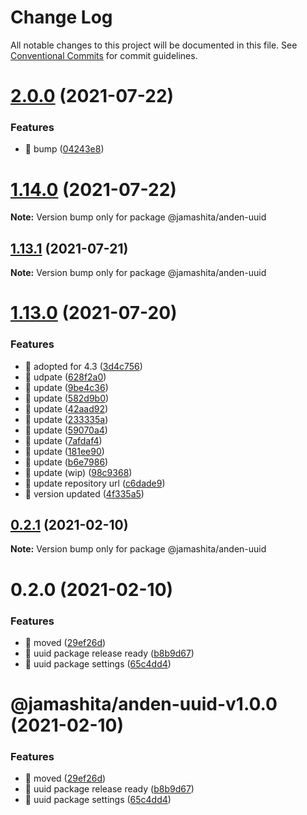 # Change Log

All notable changes to this project will be documented in this file.
See [Conventional Commits](https://conventionalcommits.org) for commit guidelines.

# [2.0.0](https://github.com/jamashita/anden.git/packages/uuid/compare/@jamashita/anden-uuid@1.13.0...@jamashita/anden-uuid@2.0.0) (2021-07-22)


### Features

* 🎸 bump ([04243e8](https://github.com/jamashita/anden.git/packages/uuid/commit/04243e869e329b77ae07ba84513ed50c41389db4))





# [1.14.0](https://github.com/jamashita/anden.git/packages/uuid/compare/@jamashita/anden-uuid@1.13.0...@jamashita/anden-uuid@1.14.0) (2021-07-22)

**Note:** Version bump only for package @jamashita/anden-uuid





## [1.13.1](https://github.com/jamashita/anden.git/packages/uuid/compare/@jamashita/anden-uuid@1.13.0...@jamashita/anden-uuid@1.13.1) (2021-07-21)

**Note:** Version bump only for package @jamashita/anden-uuid





# [1.13.0](https://github.com/jamashita/anden.git/packages/uuid/compare/@jamashita/anden-uuid@0.2.1...@jamashita/anden-uuid@1.13.0) (2021-07-20)


### Features

* 🎸 adopted for 4.3 ([3d4c756](https://github.com/jamashita/anden.git/packages/uuid/commit/3d4c7560067d29ce94e6ea01fd79e171ccd764e5))
* 🎸 udpate ([628f2a0](https://github.com/jamashita/anden.git/packages/uuid/commit/628f2a06a8966a1712899ef582f6ea10a8e12286))
* 🎸 update ([9be4c36](https://github.com/jamashita/anden.git/packages/uuid/commit/9be4c36159c1b2c754ac4bce3076c46fcd848600))
* 🎸 update ([582d9b0](https://github.com/jamashita/anden.git/packages/uuid/commit/582d9b05fe4bb476388dc4ea4b6f830078a55299))
* 🎸 update ([42aad92](https://github.com/jamashita/anden.git/packages/uuid/commit/42aad92038213508827aa50287a9bdef153c7e97))
* 🎸 update ([233335a](https://github.com/jamashita/anden.git/packages/uuid/commit/233335a44b9e6c4015cfeb8578ba12d7cf253810))
* 🎸 update ([59070a4](https://github.com/jamashita/anden.git/packages/uuid/commit/59070a4b4b5240198df44cc9390423bedbe20f71))
* 🎸 update ([7afdaf4](https://github.com/jamashita/anden.git/packages/uuid/commit/7afdaf411f88984a9b170df4549fade07569a9a6))
* 🎸 update ([181ee90](https://github.com/jamashita/anden.git/packages/uuid/commit/181ee903f4e54a87120e534b790c48c69f1b426e))
* 🎸 update ([b6e7986](https://github.com/jamashita/anden.git/packages/uuid/commit/b6e7986abb78e1ba62c2efe834081595e6ca7af3))
* 🎸 update (wip) ([98c9368](https://github.com/jamashita/anden.git/packages/uuid/commit/98c9368afd959c38d7e9d07cbda0658a12add0ba))
* 🎸 update repository url ([c6dade9](https://github.com/jamashita/anden.git/packages/uuid/commit/c6dade9fd10eb259cda87b1b9c88ad196e28776d))
* 🎸 version updated ([4f335a5](https://github.com/jamashita/anden.git/packages/uuid/commit/4f335a542a517369ceb7d041c315e5670475ece0))





## [0.2.1](https://github.com/jamashita/anden.git/packages/uuid/compare/@jamashita/anden-uuid@0.2.0...@jamashita/anden-uuid@0.2.1) (2021-02-10)

**Note:** Version bump only for package @jamashita/anden-uuid





# 0.2.0 (2021-02-10)


### Features

* 🎸 moved ([29ef26d](https://github.com/jamashita/anden.git/packages/uuid/commit/29ef26d9403ae718720fa9706f01c860b9a5d79a))
* 🎸 uuid package release ready ([b8b9d67](https://github.com/jamashita/anden.git/packages/uuid/commit/b8b9d672a1e59ac52f93eca2939a83f38837f8aa))
* 🎸 uuid package settings ([65c4dd4](https://github.com/jamashita/anden.git/packages/uuid/commit/65c4dd47d8c4fcea6cbbf6afddd06ccf93076317))





# @jamashita/anden-uuid-v1.0.0 (2021-02-10)


### Features

* 🎸 moved ([29ef26d](https://github.com/jamashita/anden/commit/29ef26d9403ae718720fa9706f01c860b9a5d79a))
* 🎸 uuid package release ready ([b8b9d67](https://github.com/jamashita/anden/commit/b8b9d672a1e59ac52f93eca2939a83f38837f8aa))
* 🎸 uuid package settings ([65c4dd4](https://github.com/jamashita/anden/commit/65c4dd47d8c4fcea6cbbf6afddd06ccf93076317))
